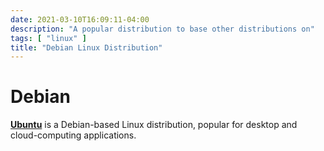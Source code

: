 ```yaml
---
date: 2021-03-10T16:09:11-04:00
description: "A popular distribution to base other distributions on"
tags: [ "linux" ]
title: "Debian Linux Distribution"
---
```


# Debian

[**Ubuntu**](https://ubuntu.com/) is a Debian-based Linux distribution, popular for desktop and cloud-computing applications.
